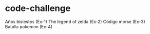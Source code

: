 # code-challenge

Años bisiestos (Ex-1)
The legend of zelda (Ex-2)
Código morse (Ex-3)
Batalla pokemon (Ex-4)
